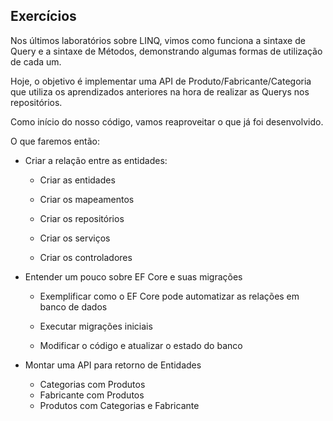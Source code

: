 ## Exercícios

Nos últimos laboratórios sobre LINQ, vimos como funciona a sintaxe de Query e a sintaxe de Métodos, demonstrando algumas formas de utilização de cada um.

Hoje, o objetivo é implementar uma API de Produto/Fabricante/Categoria que utiliza os aprendizados anteriores na hora de realizar as Querys nos repositórios.

Como início do nosso código, vamos reaproveitar o que já foi desenvolvido.

O que faremos então:



- Criar a relação entre as entidades:

  - Criar as entidades

  - Criar os mapeamentos

  - Criar os repositórios

  - Criar os serviços

  - Criar os controladores

    

- Entender um pouco sobre EF Core e suas migrações

  - Exemplificar como o EF Core pode automatizar as relações em banco de dados

  - Executar migrações iniciais

  - Modificar o código e atualizar o estado do banco

    

- Montar uma API para retorno de Entidades

  - Categorias com Produtos
  - Fabricante com Produtos
  - Produtos com Categorias e Fabricante

  